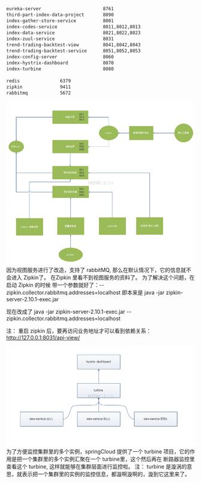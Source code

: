 ```
eureka-server						8761
third-part-index-data-project		8090
index-gather-store-service			8001
index-codes-service				    8011,8012,8013
index-data-service					8021,8022,8023
index-zuul-service					8031
trend-trading-backtest-view			8041,8042,8043
trend-trading-backtest-service		8051,8052,8053
index-config-server					8060
index-hystrix-dashboard             8070
index-turbine						8080

redis				6379
zipkin				9411
rabbitmq			5672
```

![](3.png)
因为视图服务进行了改造，支持了 rabbitMQ, 那么在默认情况下，它的信息就不会进入 Zipkin了。 在Zipkin 里看不到视图服务的资料了。
为了解决这个问题，在启动 Zipkin 的时候 带一个参数就好了：--zipkin.collector.rabbitmq.addresses=localhost
即本来是
java -jar zipkin-server-2.10.1-exec.jar
 
现在改成了
java -jar zipkin-server-2.10.1-exec.jar --zipkin.collector.rabbitmq.addresses=localhost
 
注： 重启 zipkin 后，要再访问业务地址才可以看到依赖关系：
http://127.0.0.1:8031/api-view/

![](4.png)
为了方便监控集群里的多个实例，springCloud 提供了一个 turbine 项目，它的作用是把一个集群里的多个实例汇聚在一个 turbine里，这个然后再在 断路器监控里查看这个 turbine, 这样就能够在集群层面进行监控啦。
注： turbine 是漩涡的意思，就表示把一个集群里的实例的监控信息，都漩啊漩啊的，漩到它这里来了。